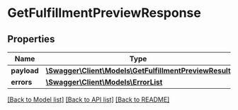 # GetFulfillmentPreviewResponse

## Properties

Name | Type | Description | Notes
------------ | ------------- | ------------- | -------------
**payload** | [**\Swagger\Client\Models\GetFulfillmentPreviewResult**](GetFulfillmentPreviewResult.md) |  | [optional]
**errors** | [**\Swagger\Client\Models\ErrorList**](ErrorList.md) |  | [optional]

[[Back to Model list]](../../README.md#documentation-for-models) [[Back to API list]](../../README.md#documentation-for-api-endpoints) [[Back to README]](../../README.md)

